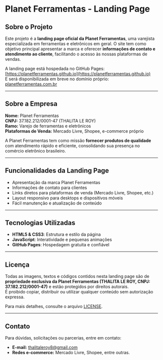 # Planet Ferramentas - Landing Page

## Sobre o Projeto

Este projeto é a **landing page oficial da Planet Ferramentas**, uma varejista especializada em ferramentas e eletrônicos em geral. O site tem como objetivo principal apresentar a marca e oferecer **informações de contato e atendimento ao cliente**, facilitando o acesso às nossas plataformas de vendas.

A landing page está hospedada no GitHub Pages: [https://planetferramentas.github.io](https://planetferramentas.github.io)  
E será disponibilizada em breve no domínio próprio: [planetferramentas.com.br](https://planetferramentas.com.br)

---

## Sobre a Empresa

**Nome:** Planet Ferramentas  
**CNPJ:** 37.182.212/0001-47 (THALITA LE ROY)  
**Ramo:** Varejo de ferramentas e eletrônicos  
**Plataformas de Venda:** Mercado Livre, Shopee, e-commerce próprio

A Planet Ferramentas tem como missão **fornecer produtos de qualidade** com atendimento rápido e eficiente, consolidando sua presença no comércio eletrônico brasileiro.

---

## Funcionalidades da Landing Page

- Apresentação da marca Planet Ferramentas
- Informações de contato para clientes
- Links diretos para plataformas de venda (Mercado Livre, Shopee, etc.)
- Layout responsivo para desktops e dispositivos móveis
- Fácil manutenção e atualização de conteúdo

---

## Tecnologias Utilizadas

- **HTML5 & CSS3**: Estrutura e estilo da página
- **JavaScript**: Interatividade e pequenas animações
- **GitHub Pages**: Hospedagem gratuita e confiável

---

## Licença

Todas as imagens, textos e códigos contidos nesta landing page são de **propriedade exclusiva da Planet Ferramentas (THALITA LE ROY, CNPJ: 37.182.212/0001-47)** e estão protegidos por direitos autorais.  
É proibido copiar, distribuir ou utilizar qualquer conteúdo sem autorização expressa.

Para mais detalhes, consulte o arquivo [LICENSE](./LICENSE).

---

## Contato

Para dúvidas, solicitações ou parcerias, entre em contato:

- **E-mail:** <thalitaleroy8@gmail.com>
- **Redes e-commerce:** Mercado Livre, Shopee, entre outras.
